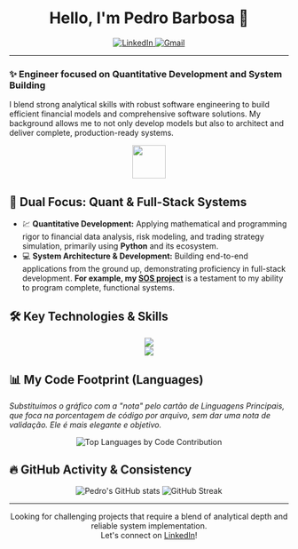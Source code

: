 <h1 align="center">Hello, I'm Pedro Barbosa 👋</h1>

<p align="center">
  <a href="https://www.linkedin.com/in/pedro-barbosa-0143a6289/">
    <img src="https://img.shields.io/badge/LinkedIn-0077B5?style=for-the-badge&logo=linkedin&logoColor=white" alt="LinkedIn">
  </a>
  <a href="mailto:amadeus.gonsalves9@gmail.com">
    <img src="https://img.shields.io/badge/Gmail-D14836?style=for-the-badge&logo=gmail&logoColor=white" alt="Gmail">
  </a>
</p>

---

<p align="center">
  <h3>✨ Engineer focused on Quantitative Development and System Building</h3>
  I blend strong analytical skills with robust software engineering to build efficient financial models and comprehensive software solutions. My background allows me to not only develop models but also to architect and deliver complete, production-ready systems.
</p>

<p align="center">
  <img src="https://media.giphy.com/media/LmNwrMIGf2g4yC3H06/giphy.gif" width="60" /> 
</p>

## 🎯 Dual Focus: Quant & Full-Stack Systems

- 💹 **Quantitative Development:** Applying mathematical and programming rigor to financial data analysis, risk modeling, and trading strategy simulation, primarily using **Python** and its ecosystem.
- 💻 **System Architecture & Development:** Building end-to-end applications from the ground up, demonstrating proficiency in full-stack development. **For example, my [SOS project](link-to-sos-repo)** is a testament to my ability to program complete, functional systems.

## 🛠️ Key Technologies & Skills

<p align="center">
  <a href="https://skillicons.dev">
    <img src="https://skillicons.dev/icons?i=python,flask,pandas,numpy,r" />
    <br>
    <img src="https://skillicons.dev/icons?i=react,typescript,javascript,nodejs,express,mongodb,postgresql,docker,git,vscode" />
  </a>
</p>

## 📊 My Code Footprint (Languages)

*Substituímos o gráfico com a "nota" pelo cartão de Linguagens Principais, que foca na porcentagem de código por arquivo, sem dar uma nota de validação. Ele é mais elegante e objetivo.*

<p align="center">
  <img src="https://github-readme-stats.vercel.app/api/top-langs/?username=Amadeus-22&layout=compact&langs_count=6&theme=midnight-purple&hide_border=true&card_width=400" alt="Top Languages by Code Contribution" />
</p>

## 🔥 GitHub Activity & Consistency

<p align="center">
  <img src="https://github-readme-stats.vercel.app/api?username=Amadeus-22&show_icons=true&theme=midnight-purple&hide_border=true&count_private=true" alt="Pedro's GitHub stats" />
  <img src="https://github-readme-streak-stats.herokuapp.com/?user=Amadeus-22&theme=midnight-purple&hide_border=true" alt="GitHub Streak" />
</p>

---

<p align="center">
  Looking for challenging projects that require a blend of analytical depth and reliable system implementation. <br>
  Let's connect on <a href="https://www.linkedin.com/in/pedro-barbosa-0143a6289/">LinkedIn</a>!
</p>
